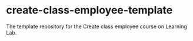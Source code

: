 # create-class-employee-template
The template repository for the Create class employee course on Learning Lab.
